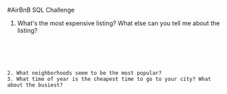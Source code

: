 #AirBnB SQL Challenge

1. What's the most expensive listing? What else can you tell me about the listing?
```





2. What neighborhoods seem to be the most popular?
3. What time of year is the cheapest time to go to your city? What about the busiest?
